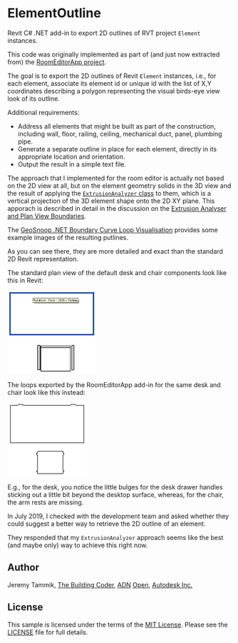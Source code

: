 # ElementOutline

Revit C# .NET add-in to export 2D outlines of RVT project `Element` instances.

This code was originally implemented as part of (and just now extracted from)
the [RoomEditorApp project](https://github.com/jeremytammik/RoomEditorApp).

The goal is to export the 2D outlines of Revit `Element` instances, i.e., for each element, associate its element id or unique id with the list of X,Y coordinates describing a polygon representing the visual birds-eye view look of its outline.

Additional requirements:

- Address all elements that might be built as part of the construction, including wall, floor, railing, ceiling, mechanical duct, panel, plumbing pipe.
- Generate a separate outline in place for each element, directly in its appropriate location and orientation.
- Output the result in a simple text file.

The approach that I implemented for the room editor is actually not based on the 2D view at all, but on the element geometry solids in the 3D view and the result of applying
the [`ExtrusionAnalyzer` class](https://www.revitapidocs.com/2020/ba9e3283-6868-8834-e8bf-2ea9e7358930.htm) to them,
which is a vertical projection of the 3D element shape onto the 2D XY plane.
This apporach is described in detail in the discussion on
the [Extrusion Analyser and Plan View Boundaries](https://thebuildingcoder.typepad.com/blog/2013/04/extrusion-analyser-and-plan-view-boundaries.html).

The [GeoSnoop .NET Boundary Curve Loop Visualisation](https://thebuildingcoder.typepad.com/blog/2013/04/geosnoop-net-boundary-curve-loop-visualisation.html) provides some example images of the resulting putlines.

As you can see there, they are more detailed and exact than the standard 2D Revit representation.

The standard plan view of the default desk and chair components look like this in Revit:

<img src="img/desk_and_chair_plan.png" alt="Plan view of desk and chair in Revit" width="200"/>

The loops exported by the RoomEditorApp add-in for the same desk and chair look like this instead:

<img src="img/desk_and_chair_loops.png" alt="Desk and chair loops in GeoSnoop"/>

E.g., for the desk, you notice the little bulges for the desk drawer handles sticking out a little bit beyond the desktop surface, whereas, for the chair, the arm rests are missing.

In July 2019, I checked with the development team and asked whether they could suggest a better way to retrieve the 2D outline of an element.

They responded that my `ExtrusionAnalyzer` approach seems like the best (and maybe only) way to achieve this right now.


## Author

Jeremy Tammik, [The Building Coder](http://thebuildingcoder.typepad.com), [ADN](http://www.autodesk.com/adn) [Open](http://www.autodesk.com/adnopen), [Autodesk Inc.](http://www.autodesk.com)


## License

This sample is licensed under the terms of the [MIT License](http://opensource.org/licenses/MIT).
Please see the [LICENSE](LICENSE) file for full details.

